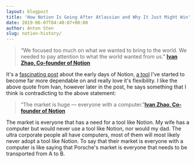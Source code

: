 ```yaml
---
layout: blogpost
title: 'How Notion Is Going After Atlassian and Why It Just Might Win'
date: 2019-06-07T04:40:07+00:00
author: Anton Sten
slug: notion-history/
---
```


>“We focused too much on what we wanted to bring to the world. We needed to pay attention to what the world wanted from us.” **[Ivan Zhao, Co-founder of Notion](https://usefyi.com/notion-history/)**

It's a [fascinating post](https://usefyi.com/notion-history/) about the early days of Notion, [a tool](https://www.notion.so/?r=a3b4edc52f61492aab6c770f4c9f8dbf) I've started to become far more dependable on and really love it's flexibility. I like the above quote from Ivan, however later in the post, he says something that I think is contradicting to the above statement:

>“The market is huge — everyone with a computer.”**[Ivan Zhao, Co-founder of Notion](https://usefyi.com/notion-history/)**

The market is everyone that has a need for a tool like Notion. My wife has a computer but would never use a tool like Notion, nor would my dad. The ultra corporate people all have computers, most of them will most likely never adopt a tool like Notion. To say that their market is everyone with a computer is like saying that Porsche's market is everyone that needs to be transported from A to B.  
